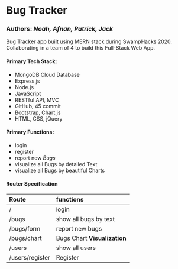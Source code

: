 # Bug Tracker

### Authors: *Noah, Afnan, Patrick, Jack*

Bug Tracker app built using MERN stack during SwampHacks 2020. Collaborating in a team of 4 to build this Full-Stack Web App.

#### Primary Tech Stack:
- MongoDB Cloud Database
- Express.js
- Node.js
- JavaScript
- RESTful API, MVC
- GitHub, 45 commit
- Bootstrap, Chart.js
- HTML, CSS, jQuery


#### Primary Functions:
- login
- register
- report new *Bugs*
- visualize all Bugs by detailed Text
- visualize all Bugs by beautiful Charts

#### Router Specification

| Route | functions | 
| :-----| :---- | 
| / | login | 
| /bugs | show all bugs by text |
| /bugs/form | report new bugs |
| /bugs/chart | Bugs Chart **Visualization** |
| /users | show all users |
| /users/register | Register |



